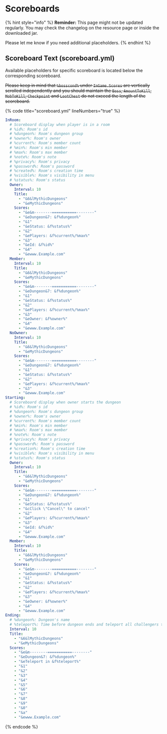 # Scoreboards

{% hint style="info" %}
**Reminder:** This page might not be updated regularly. You may check the changelog on the resource page or inside the downloaded jar.

Please let me know if you need additional placeholders.
{% endhint %}

## Scoreboard Text (scoreboard.yml)

Available placeholders for specific scoreboard is located below the corresponding scoreboard.

~~Please keep in mind that `%bosscond%` under `InGame.Scores` are vertically scrolled independently and you should maintain the `Boss`, `AmountToKill`, `MobToKill`, `Checkpoint` and `LootChest` do not exceed the length of the scoreboard.~~

{% code title="scoreboard.yml" lineNumbers="true" %}
```yaml
InRoom:
  # Scoreboard display when player is in a room
  # %id%: Room's id
  # %dungeon%: Room's dungeon group
  # %owner%: Room's owner
  # %current%: Room's member count
  # %min%: Room's min member
  # %max%: Room's max member
  # %note%: Room's note
  # %privacy%: Room's privacy
  # %password%: Room's password
  # %created%: Room's creation time
  # %visible%: Room's visibility in menu
  # %status%: Room's status
  Owner:
    Interval: 10
    Title:
      - "&6&lMythicDungeons"
      - "&eMythicDungeons"
    Scores:
      - "&e&m--------===========--------"
      - "&eDungeon&7: &f%dungeon%"
      - "&1"
      - "&eStatus: &f%status%"
      - "&2"
      - "&ePlayers: &f%current%/%max%"
      - "&3"
      - "&eId: &f%id%"
      - "&4"
      - "&ewww.Example.com"
  Member:
    Interval: 10
    Title:
      - "&6&lMythicDungeons"
      - "&eMythicDungeons"
    Scores:
      - "&e&m--------===========--------"
      - "&eDungeon&7: &f%dungeon%"
      - "&1"
      - "&eStatus: &f%status%"
      - "&2"
      - "&ePlayers: &f%current%/%max%"
      - "&3"
      - "&eOwner: &f%owner%"
      - "&4"
      - "&ewww.Example.com"
  NoOwner:
    Interval: 10
    Title:
      - "&6&lMythicDungeons"
      - "&eMythicDungeons"
    Scores:
      - "&e&m--------===========--------"
      - "&eDungeon&7: &f%dungeon%"
      - "&1"
      - "&eStatus: &f%status%"
      - "&2"
      - "&ePlayers: &f%current%/%max%"
      - "&3"
      - "&ewww.Example.com"
Starting:
  # Scoreboard display when owner starts the dungeon
  # %id%: Room's id
  # %dungeon%: Room's dungeon group
  # %owner%: Room's owner
  # %current%: Room's member count
  # %min%: Room's min member
  # %max%: Room's max member
  # %note%: Room's note
  # %privacy%: Room's privacy
  # %password%: Room's password
  # %creation%: Room's creation time
  # %visible%: Room's visibility in menu
  # %status%: Room's status
  Owner:
    Interval: 10
    Title:
      - "&6&lMythicDungeons"
      - "&eMythicDungeons"
    Scores:
      - "&e&m--------===========--------"
      - "&eDungeon&7: &f%dungeon%"
      - "&1"
      - "&eStatus: &f%status%"
      - "&cClick \"Cancel\" to cancel"
      - "&2"
      - "&ePlayers: &f%current%/%max%"
      - "&3"
      - "&eId: &f%id%"
      - "&4"
      - "&ewww.Example.com"
  Member:
    Interval: 10
    Title:
      - "&6&lMythicDungeons"
      - "&eMythicDungeons"
    Scores:
      - "&e&m--------===========--------"
      - "&eDungeon&7: &f%dungeon%"
      - "&1"
      - "&eStatus: &f%status%"
      - "&2"
      - "&ePlayers: &f%current%/%max%"
      - "&3"
      - "&eOwner: &f%owner%"
      - "&4"
      - "&ewww.Example.com"
Ending:
  # %dungeon%: Dungeon's name
  # %teleport%: Time before dungeon ends and teleport all challengers to lobby
  Interval: 10
  Title:
    - "&6&lMythicDungeons"
    - "&eMythicDungeons"
  Scores:
    - "&e&m--------===========--------"
    - "&eDungeon&7: &f%dungeon%"
    - "&eTeleport in &f%teleport%"
    - "&1"
    - "&2"
    - "&3"
    - "&4"
    - "&5"
    - "&6"
    - "&7"
    - "&8"
    - "&9"
    - "&0"
    - "&a"
    - "&ewww.Example.com"
```
{% endcode %}

